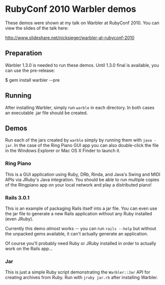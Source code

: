 # RubyConf 2010 Warbler demos

These demos were shown at my talk on Warbler at RubyConf 2010. You can
view the slides of the talk here:

http://www.slideshare.net/nicksieger/warbler-at-rubyconf-2010

## Preparation

Warbler 1.3.0 is needed to run these demos. Until 1.3.0 final is
available, you can use the pre-release:

$ gem install warbler --pre

## Running

After installing Warbler, simply run `warble` in each directory. In
both cases an executable .jar file should be created.

## Demos

Run each of the jars created by `warble` simply by running them with
`java -jar`. In the case of the Ring Piano GUI app you can also
double-click the file in the Windows Explorer or Mac OS X Finder to
launch it.

### Ring Piano

This is a GUI application using Ruby, DRb, Rinda, and Java's Swing and
MIDI APIs via JRuby's Java integration. You should be able to run
multiple copies of the Ringpiano app on your local network and play a
distributed piano!

### Rails 3.0.1

This is an example of packaging Rails itself into a jar file. You can
even use the jar file to generate a new Rails application without any
Ruby installed (even JRuby).

Currently this demo *almost* works -- you can run `rails --help` but
without the unpacked gems available, it can't actually generate an
application.

Of course you'll probably need Ruby or JRuby installed in order to
actually work on the Rails app...

### Jar

This is just a simple Ruby script demonstrating the `Warbler::Jar` API
for creating archives from Ruby. Run with `jruby jar.rb` after
installing Warbler.
